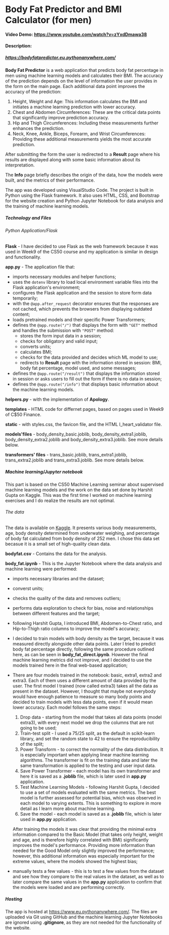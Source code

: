 # Body Fat Predictor and BMI Calculator (for men)
#### Video Demo: https://www.youtube.com/watch?v=zYxdDmawa38
#### Description:
##### https://bodyfatpredictor.eu.pythonanywhere.com/
**Body Fat Predictor** is a web application that predicts body fat percentage in men using machine learning models and calculates their BMI. The accuracy of the prediction depends on the level of information the user provides in the form on the main page. Each additional data point improves the accuracy of the prediction:
1. Height, Weight and Age: This information calculates the BMI and initiates a machine learning prediction with lower accuracy.
2. Chest and Abdomen Circumferences: These are the critical data points that significantly improve prediction accuracy.
3. Hip and Thigh Circumferences: Including these measurements further enhances the prediction.
4. Neck, Knee, Ankle, Biceps, Forearm, and Wrist Circumferences: Providing these additional measurements yields the most accurate prediction.

After submitting the form the user is redirected to a **Result** page where his results are displayed along with some basic information about its interpretation.

The **Info** page briefly describes the origin of the data, how the models were built, and the metrics of their performance.

The app was developed using VisualStudio Code. The project is built in Python using the Flask framework. It also uses HTML, CSS, and Bootstrap for the website creation and Python Jupyter Notebook  for data analysis and the training of machine learning models.

##### Technology and Files
###### Python Application/Flask
**Flask** - I have decided to use Flask as the web framework because it was used in Week9 of the CS50 course and my application is similar in design and functionality.

**app.py** - The application file that:
- imports necessary modules and helper functions;
- uses the `dotenv` library to load local environment variable files into the Flask application's environment;
- configures the Flask application and the session to store form data temporarily;
- with the `@app.after_request` decorator ensures that the responses are not cached, which prevents the browsers from displaying outdated content;
- loads pretrained models and their specific Power Transformers;
- defines the `@app.route("/")` that displays the form with `"GET"` method and handles the submission with `"POST"` method:
    - stores the form input data in a session;
    - checks for obligatory and valid input;
    - converts units;
    - calculates BMI;
    - checks for the data provided and decides which ML model to use;
    - redirects to **Result** page with the information stored in session: BMI, body fat percentage, model used, and some messages;
- defines the `@app.route("/result")` that displays the information stored in session or asks users to fill out the form if there is no data in session;
- defines the `@app.route("/info")` that displays basic information about the machine learning models.

**helpers.py** - with the implementation of **Apology**.

**templates** - HTML code for differnet pages, based on pages used in Week9 of C$50 Finance.

**static** - with styles.css, the favicon file, and the HTML I_heart_validator file.

**models'files** - body_density_basic.joblib, body_density_extra1.joblib, body_density_extra2.joblib and body_density_extra3.joblib. See more details below.

**transformers' files** - trans_basic.joblib, trans_extra1.joblib, trans_extra2.joblib and trans_extra3.joblib. See more details below.

##### Machine learning/Jupyter notebook

This part is based on the CS50 Machine Learning seminar about supervised machine learning models and the work on the data set done by Harshit Gupta on Kaggle. This was the first time I worked on machine learning exercises and I do realize the results are not optimal.

###### The data
The data is available on [Kaggle](https://www.kaggle.com/datasets/fedesoriano/body-fat-prediction-dataset). It presents various body measurements, age, body density determined from underwater weighing, and percentage of body fat calculated from body density of 252 men. I chose this data set becasue it is a small set of high-quality clean data.

**bodyfat.csv** - Contains the data for the analysis.

**body_fat.ipynb** - This is the Jupyter Notebook where the data analysis and machine learning were performed:
- imports necessary libraries and the dataset;
- converst units;
- checks the quality of the data and removes outliers;
- performs data exploration to check for bias, noise and relationships between different features and the target;
- following Harshit Gupta, I introduced BMI, Abdomen-to-Chest ratio, and Hip-to-Thigh ratio columns to improve the model's accuracy;
- I decided to train models with body density as the target, because it was measured directly alongside other data points. Later I tried to predict body fat percentage directly, following the same procedure outlined here, as can be seen in **body_fat_direct.ipynb**. However the final machine learning metrics did not improve, and I decided to use the models trained here in the final web-based application;
- There are four models trained in the notebook: basic, extra1, extra2 and extra3. Each of them uses a different amount of data provided by the user. The first model I trained (now called extra3) takes all the data as present in the dataset. However, I thought that maybe not everybody would have enough patience to measure so many body points and decided to train models with less data points, even if it would mean lower accuracy. Each model follows the same steps:
    1. Drop data - starting from the model that takes all data points (model extra3), with every next model we drop the columns that are not going to be used;
    2. Train-test split - I used a 75/25 split, as the default in scikit-learn library, and set the random state to 42 to ensure the reproducibility of the split;
    3. Power Transform - to correct the normality of the data distribution. It is especially important when applying linear machine learning algorithms. The transformer is fit on the training data and later the same transformation is applied to the testing and user input data.
    4. Save Power Transformer - each model has its own transformer and here it is saved as a **.joblib** file, which is later used in **app.py** application.
    5. Test Machine Learning Models - following Harshit Gupta, I decided to use a set of models evaluated with the same metrics. The best model is further assessed for potential bias, which was observed in each model to varying extents. This is something to explore in more detail as I learn more about machine learning.
    6. Save the model - each model is saved as a **.joblib** file, which is later used in **app.py** application.

  After training the models it was clear that providing the minimal extra information compared to the Basic Model (that takes only height, weight and age, and is therefore highly correlated with BMI) significantly improves the model's performance. Providing more information than needed for the Good Model only slightly improved the performance; however, this additional information was especially important for the extreme values, where the models showed the highest bias;
- manually tests a few values - this is to test a few values from the dataset and see how they compare to the real values in the dataset, as well as to later compare the same values in the **app.py** application to confirm that the models were loaded and are performing correctly.

##### Hosting
The app is hosted at https://www.eu.pythonanywhere.com/. The files are uploaded via Git using GitHub and the machine learning Jupyter Notebooks are ignored using **.gitignore**, as they are not needed for the functionality of the website.